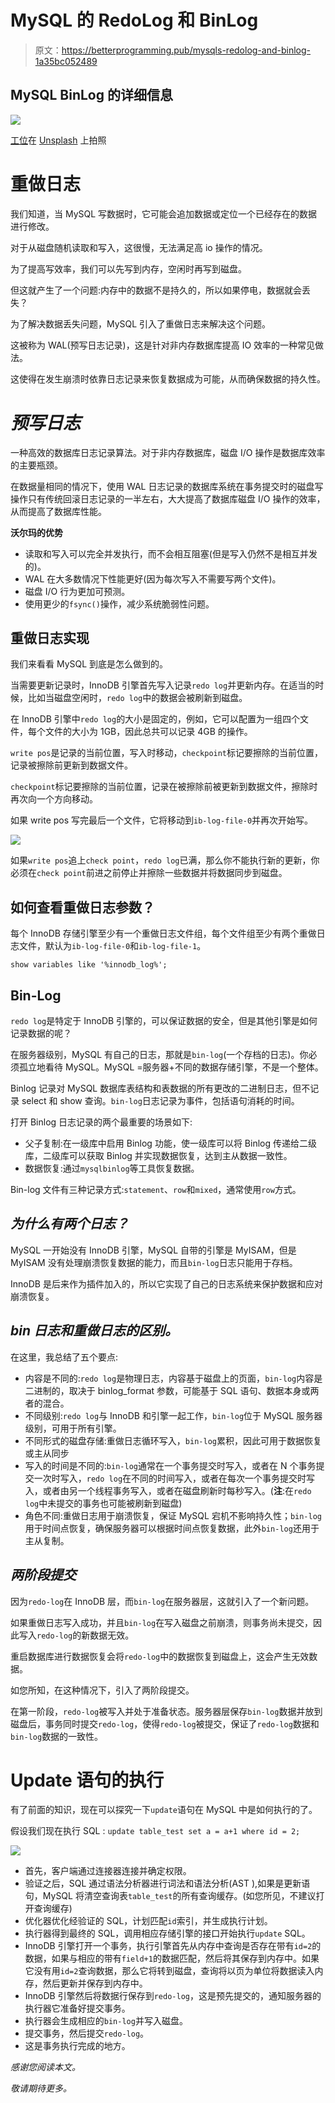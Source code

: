 # MySQL 的 RedoLog 和 BinLog

> 原文：<https://betterprogramming.pub/mysqls-redolog-and-binlog-1a35bc052489>

## MySQL BinLog 的详细信息

![](img/966550299d8c47b91fe6bcd18257b25c.png)

[工位](https://unsplash.com/@workperch?utm_source=medium&utm_medium=referral)在 [Unsplash](https://unsplash.com?utm_source=medium&utm_medium=referral) 上拍照

# **重做日志**

我们知道，当 MySQL 写数据时，它可能会追加数据或定位一个已经存在的数据进行修改。

对于从磁盘随机读取和写入，这很慢，无法满足高 io 操作的情况。

为了提高写效率，我们可以先写到内存，空闲时再写到磁盘。

但这就产生了一个问题:内存中的数据不是持久的，所以如果停电，数据就会丢失？

为了解决数据丢失问题，MySQL 引入了重做日志来解决这个问题。

这被称为 WAL(预写日志记录)，这是针对非内存数据库提高 IO 效率的一种常见做法。

这使得在发生崩溃时依靠日志记录来恢复数据成为可能，从而确保数据的持久性。

# ***预写日志***

一种高效的数据库日志记录算法。对于非内存数据库，磁盘 I/O 操作是数据库效率的主要瓶颈。

在数据量相同的情况下，使用 WAL 日志记录的数据库系统在事务提交时的磁盘写操作只有传统回滚日志记录的一半左右，大大提高了数据库磁盘 I/O 操作的效率，从而提高了数据库性能。

**沃尔玛的优势**

*   读取和写入可以完全并发执行，而不会相互阻塞(但是写入仍然不是相互并发的)。
*   WAL 在大多数情况下性能更好(因为每次写入不需要写两个文件)。
*   磁盘 I/O 行为更加可预测。
*   使用更少的`fsync()`操作，减少系统脆弱性问题。

## **重做日志实现**

我们来看看 MySQL 到底是怎么做到的。

当需要更新记录时，InnoDB 引擎首先写入记录`redo log`并更新内存。在适当的时候，比如当磁盘空闲时，`redo log`中的数据会被刷新到磁盘。

在 InnoDB 引擎中`redo log`的大小是固定的，例如，它可以配置为一组四个文件，每个文件的大小为 1GB，因此总共可以记录 4GB 的操作。

`write pos`是记录的当前位置，写入时移动，`checkpoint`标记要擦除的当前位置，记录被擦除前更新到数据文件。

`checkpoint`标记要擦除的当前位置，记录在被擦除前被更新到数据文件，擦除时再次向一个方向移动。

如果 write pos 写完最后一个文件，它将移动到`ib-log-file-0`并再次开始写。

![](img/7bb60bc00161b134959b8d17ad4d7500.png)

如果`write pos`追上`check point`，`redo log`已满，那么你不能执行新的更新，你必须在`check point`前进之前停止并擦除一些数据并将数据同步到磁盘。

## 如何查看重做日志参数？

每个 InnoDB 存储引擎至少有一个重做日志文件组，每个文件组至少有两个重做日志文件，默认为`ib-log-file-0`和`ib-log-file-1`。

```
show variables like '%innodb_log%';
```

## **Bin-Log**

`redo log`是特定于 InnoDB 引擎的，可以保证数据的安全，但是其他引擎是如何记录数据的呢？

在服务器级别，MySQL 有自己的日志，那就是`bin-log`(一个存档的日志)。你必须孤立地看待 MySQL。MySQL =服务器+不同的数据存储引擎，不是一个整体。

Binlog 记录对 MySQL 数据库表结构和表数据的所有更改的二进制日志，但不记录 select 和 show 查询。`bin-log`日志记录为事件，包括语句消耗的时间。

打开 Binlog 日志记录的两个最重要的场景如下:

*   父子复制:在一级库中启用 Binlog 功能，使一级库可以将 Binlog 传递给二级库，二级库可以获取 Binlog 并实现数据恢复，达到主从数据一致性。
*   数据恢复:通过`mysqlbinlog`等工具恢复数据。

Bin-log 文件有三种记录方式:`statement`、`row`和`mixed`，通常使用`row`方式。

## ***为什么有两个日志？***

MySQL 一开始没有 InnoDB 引擎，MySQL 自带的引擎是 MyISAM，但是 MyISAM 没有处理崩溃恢复数据的能力，而且`bin-log`日志只能用于存档。

InnoDB 是后来作为插件加入的，所以它实现了自己的日志系统来保护数据和应对崩溃恢复。

## ***bin 日志和重做日志的区别。***

在这里，我总结了五个要点:

*   内容是不同的:`redo log`是物理日志，内容基于磁盘上的页面，`bin-log`内容是二进制的，取决于 binlog_format 参数，可能基于 SQL 语句、数据本身或两者的混合。
*   不同级别:`redo log`与 InnoDB 和引擎一起工作，`bin-log`位于 MySQL 服务器级别，可用于所有引擎。
*   不同形式的磁盘存储:重做日志循环写入，`bin-log`累积，因此可用于数据恢复或主从同步
*   写入的时间是不同的:`bin-log`通常在一个事务提交时写入，或者在 N 个事务提交一次时写入，`redo log`在不同的时间写入，或者在每次一个事务提交时写入，或者由另一个线程事务写入，或者在磁盘刷新时每秒写入。(**注**:在`redo log`中未提交的事务也可能被刷新到磁盘)
*   角色不同:重做日志用于崩溃恢复，保证 MySQL 宕机不影响持久性；`bin-log`用于时间点恢复，确保服务器可以根据时间点恢复数据，此外`bin-log`还用于主从复制。

## ***两阶段提交***

因为`redo-log`在 InnoDB 层，而`bin-log`在服务器层，这就引入了一个新问题。

如果重做日志写入成功，并且`bin-log`在写入磁盘之前崩溃，则事务尚未提交，因此写入`redo-log`的新数据无效。

重启数据库进行数据恢复会将`redo-log`中的数据恢复到磁盘上，这会产生无效数据。

如您所知，在这种情况下，引入了两阶段提交。

在第一阶段，`redo-log`被写入并处于准备状态。服务器层保存`bin-log`数据并放到磁盘后，事务同时提交`redo-log`，使得`redo-log`被提交，保证了`redo-log`数据和`bin-log`数据的一致性。

# Update 语句的执行

有了前面的知识，现在可以探究一下`update`语句在 MySQL 中是如何执行的了。

假设我们现在执行 SQL : `update table_test set a = a+1 where id = 2;`

![](img/ef79721616c21139bf993f94dd51d790.png)

*   首先，客户端通过连接器连接并确定权限。
*   验证之后，SQL 通过语法分析器进行词法和语法分析(AST ),如果是更新语句，MySQL 将清空查询表`table_test`的所有查询缓存。(如您所见，不建议打开查询缓存)
*   优化器优化经验证的 SQL，计划匹配`id`索引，并生成执行计划。
*   执行器得到最终的 SQL，调用相应存储引擎的接口开始执行`update` SQL。
*   InnoDB 引擎打开一个事务，执行引擎首先从内存中查询是否存在带有`id=2`的数据，如果与相应的带有`field+1`的数据匹配，然后将其保存到内存中。如果它没有用`id=2`查询数据，那么它将转到磁盘，查询将以页为单位将数据读入内存，然后更新并保存到内存中。
*   InnoDB 引擎然后将数据行保存到`redo-log`，这是预先提交的，通知服务器的执行器它准备好提交事务。
*   执行器会生成相应的`bin-log`并写入磁盘。
*   提交事务，然后提交`redo-log`。
*   这是事务执行完成的地方。

*感谢您阅读本文。*

*敬请期待更多。*